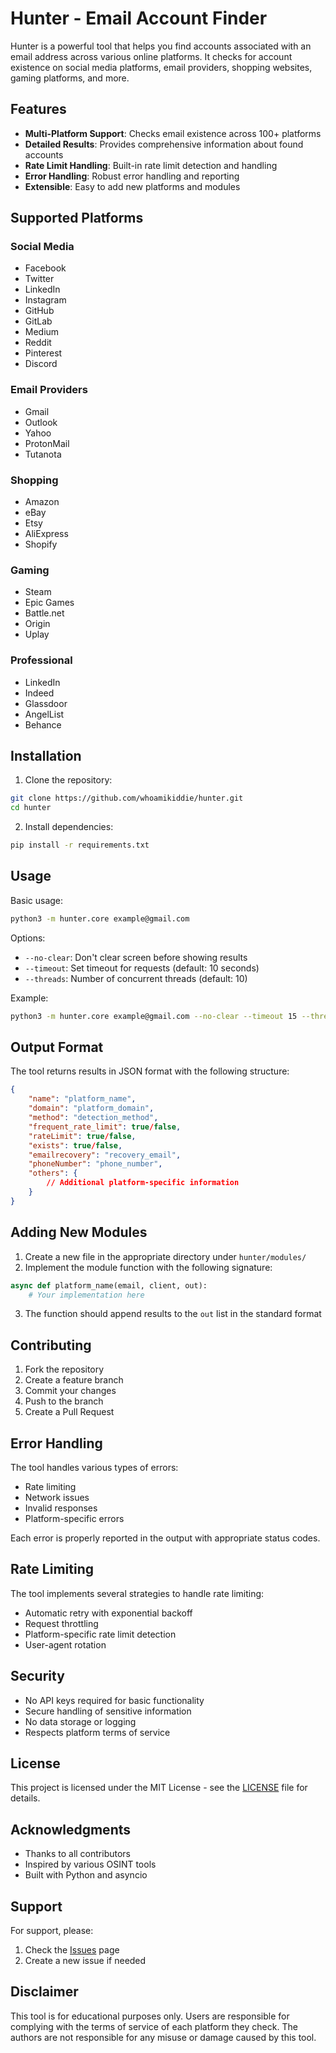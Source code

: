 # Hunter - Email Account Finder

Hunter is a powerful tool that helps you find accounts associated with an email address across various online platforms. It checks for account existence on social media platforms, email providers, shopping websites, gaming platforms, and more.

## Features

- **Multi-Platform Support**: Checks email existence across 100+ platforms
- **Detailed Results**: Provides comprehensive information about found accounts
- **Rate Limit Handling**: Built-in rate limit detection and handling
- **Error Handling**: Robust error handling and reporting
- **Extensible**: Easy to add new platforms and modules

## Supported Platforms

### Social Media
- Facebook
- Twitter
- LinkedIn
- Instagram
- GitHub
- GitLab
- Medium
- Reddit
- Pinterest
- Discord

### Email Providers
- Gmail
- Outlook
- Yahoo
- ProtonMail
- Tutanota

### Shopping
- Amazon
- eBay
- Etsy
- AliExpress
- Shopify

### Gaming
- Steam
- Epic Games
- Battle.net
- Origin
- Uplay

### Professional
- LinkedIn
- Indeed
- Glassdoor
- AngelList
- Behance

## Installation

1. Clone the repository:
```bash
git clone https://github.com/whoamikiddie/hunter.git
cd hunter
```

2. Install dependencies:
```bash
pip install -r requirements.txt
```

## Usage

Basic usage:
```bash
python3 -m hunter.core example@gmail.com
```

Options:
- `--no-clear`: Don't clear screen before showing results
- `--timeout`: Set timeout for requests (default: 10 seconds)
- `--threads`: Number of concurrent threads (default: 10)

Example:
```bash
python3 -m hunter.core example@gmail.com --no-clear --timeout 15 --threads 20
```

## Output Format

The tool returns results in JSON format with the following structure:

```json
{
    "name": "platform_name",
    "domain": "platform_domain",
    "method": "detection_method",
    "frequent_rate_limit": true/false,
    "rateLimit": true/false,
    "exists": true/false,
    "emailrecovery": "recovery_email",
    "phoneNumber": "phone_number",
    "others": {
        // Additional platform-specific information
    }
}
```

## Adding New Modules

1. Create a new file in the appropriate directory under `hunter/modules/`
2. Implement the module function with the following signature:
```python
async def platform_name(email, client, out):
    # Your implementation here
```

3. The function should append results to the `out` list in the standard format

## Contributing

1. Fork the repository
2. Create a feature branch
3. Commit your changes
4. Push to the branch
5. Create a Pull Request

## Error Handling

The tool handles various types of errors:
- Rate limiting
- Network issues
- Invalid responses
- Platform-specific errors

Each error is properly reported in the output with appropriate status codes.

## Rate Limiting

The tool implements several strategies to handle rate limiting:
- Automatic retry with exponential backoff
- Request throttling
- Platform-specific rate limit detection
- User-agent rotation

## Security

- No API keys required for basic functionality
- Secure handling of sensitive information
- No data storage or logging
- Respects platform terms of service

## License

This project is licensed under the MIT License - see the [LICENSE](LICENSE) file for details.

## Acknowledgments

- Thanks to all contributors
- Inspired by various OSINT tools
- Built with Python and asyncio

## Support

For support, please:
1. Check the [Issues](https://github.com/whoamikiddie/hunter/issues) page
2. Create a new issue if needed


## Disclaimer

This tool is for educational purposes only. Users are responsible for complying with the terms of service of each platform they check. The authors are not responsible for any misuse or damage caused by this tool. 